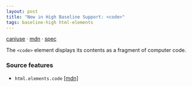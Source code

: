 ```yaml
---
layout: post
title: "New in High Baseline Support: <code>"
tags: baseline-high html-elements
---
```


[caniuse](https://caniuse.com/?search=code) · [mdn](https://developer.mozilla.org/en-US/search?q=<code>) · [spec](https://html.spec.whatwg.org/multipage/text-level-semantics.html#the-code-element)

The `<code>` element displays its contents as a fragment of computer code.

### Source features

- ``html.elements.code`` [[mdn]](https://developer.mozilla.org/en-US/search?q=html.elements.code)
